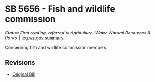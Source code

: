 # SB 5656 - Fish and wildlife commission
*Status: First reading, referred to Agriculture, Water, Natural Resources & Parks.* | [leg.wa.gov summary](https://app.leg.wa.gov/billsummary?BillNumber=5656&Year=2021)

Concerning fish and wildlife commission members.

## Revisions
* [Original Bill](1/)